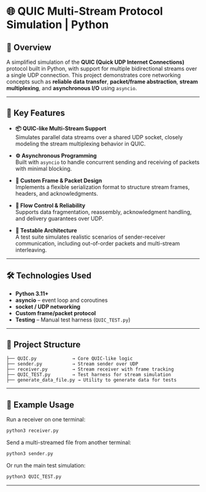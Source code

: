 
# 🌐 QUIC Multi-Stream Protocol Simulation | Python

## 📌 Overview

A simplified simulation of the **QUIC (Quick UDP Internet Connections)** protocol built in Python, with support for multiple bidirectional streams over a single UDP connection. This project demonstrates core networking concepts such as **reliable data transfer**, **packet/frame abstraction**, **stream multiplexing**, and **asynchronous I/O** using `asyncio`.

---

## 🚀 Key Features

- **📦 QUIC-like Multi-Stream Support**  
  Simulates parallel data streams over a shared UDP socket, closely modeling the stream multiplexing behavior in QUIC.

- **⚙️ Asynchronous Programming**  
  Built with `asyncio` to handle concurrent sending and receiving of packets with minimal blocking.

- **🧩 Custom Frame & Packet Design**  
  Implements a flexible serialization format to structure stream frames, headers, and acknowledgments.

- **🔁 Flow Control & Reliability**  
  Supports data fragmentation, reassembly, acknowledgment handling, and delivery guarantees over UDP.

- **🔬 Testable Architecture**  
  A test suite simulates realistic scenarios of sender-receiver communication, including out-of-order packets and multi-stream interleaving.

---

## 🛠️ Technologies Used

- **Python 3.11+**
- **asyncio** – event loop and coroutines  
- **socket / UDP networking**  
- **Custom frame/packet protocol**  
- **Testing** – Manual test harness (`QUIC_TEST.py`)

---

## 📂 Project Structure

```
├── QUIC.py             → Core QUIC-like logic
├── sender.py           → Stream sender over UDP
├── receiver.py         → Stream receiver with frame tracking
├── QUIC_TEST.py        → Test harness for stream simulation
├── generate_data_file.py → Utility to generate data for tests
```

---

## 🧪 Example Usage

Run a receiver on one terminal:

```bash
python3 receiver.py
```

Send a multi-streamed file from another terminal:

```bash
python3 sender.py
```

Or run the main test simulation:

```bash
python3 QUIC_TEST.py
```

---

